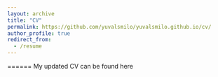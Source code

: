 ```yaml
---
layout: archive
title: "CV"
permalink: https://github.com/yuvalsmilo/yuvalsmilo.github.io/cv/
author_profile: true
redirect_from:
  - /resume
---
```


======
My updated CV can be found here